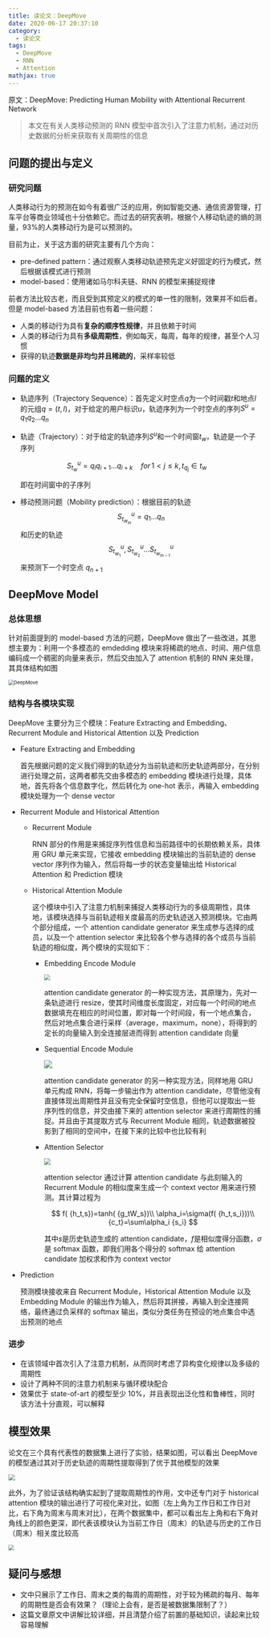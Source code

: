 ```yaml
---
title: 读论文：DeepMove
date: 2020-06-17 20:37:10
category:
  - 读论文
tags:
  - DeepMove
  - RNN
  - Attention
mathjax: true
---
```


原文：DeepMove: Predicting Human Mobility with Attentional Recurrent Network

<!-- more -->

> 本文在有关人类移动预测的 RNN 模型中首次引入了注意力机制，通过对历史数据的分析来获取有关周期性的信息

## 问题的提出与定义

### 研究问题

人类移动行为的预测在如今有着很广泛的应用，例如智能交通、通信资源管理，打车平台等商业领域也十分依赖它。而过去的研究表明，根据个人移动轨迹的熵的测量，93%的人类移动行为是可以预测的。

目前为止，关于这方面的研究主要有几个方向：

- pre-defined pattern：通过观察人类移动轨迹预先定义好固定的行为模式，然后根据该模式进行预测
- model-based：使用诸如马尔科夫链、RNN 的模型来捕捉规律

前者方法比较古老，而且受到其预定义的模式的单一性的限制，效果并不如后者。但是 model-based 方法目前也有着一些问题：

- 人类的移动行为具有**复杂的顺序性规律**，并且依赖于时间
- 人类的移动行为具有**多级周期性**，例如每天，每周，每年的规律，甚至个人习惯
- 获得的轨迹**数据是非均匀并且稀疏的**，采样率较低

### 问题的定义

- 轨迹序列（Trajectory Sequence）：首先定义时空点$q$为一个时间戳$t$和地点$l$的元组$q=(t,l)$，对于给定的用户标识$u$，轨迹序列为一个时空点的序列$S^u=q_1q_2\dots q_n$

- 轨迹（Trajectory）：对于给定的轨迹序列$S^u$和一个时间窗$t_w$，轨迹是一个子序列

  $$
  S^u_{t_w}=q_iq_{i+1}\dots q_{i+k}\quad for\,1<j\leq k,t_{q_j}\in t_w\quad
  $$

  即在时间窗中的子序列

- 移动预测问题（Mobility prediction）：根据目前的轨迹
  $$
  S^u_{t_{w_m}}=q_1\dots q_n
  $$
  和历史的轨迹
  $$
  S^u_{t_{w_1}},S^u_{t_{w_2}}\dots S^u_{t_{w_{m-1}}}
  $$
  来预测下一个时空点 $q_{n+1}$

## DeepMove Model

### 总体思想

针对前面提到的 model-based 方法的问题，DeepMove 做出了一些改进，其思想主要为：利用一个多模态的 emdedding 模块来将稀疏的地点、时间、用户信息编码成一个稠密的向量来表示，然后交由加入了 attention 机制的 RNN 来处理，其具体结构如图

<img src="http://121.36.88.131:12345/images/2020/06/17/DeepMove-arch.png" alt="DeepMove" style="zoom:67%;" />

### 结构与各模块实现

DeepMove 主要分为三个模块：Feature Extracting and Embedding、Recurrent Module and Historical Attention 以及 Prediction

- Feature Extracting and Embedding

  首先根据问题的定义我们得到的轨迹分为当前轨迹和历史轨迹两部分，在分别进行处理之前，这两者都先交由多模态的 embedding 模块进行处理，具体地，首先将各个信息数字化，然后转化为 one-hot 表示，再输入 embedding 模块处理为一个 dense vector

- Recurrent Module and Historical Attention

  - Recurrent Module

    RNN 部分的作用是来捕捉序列性信息和当前路径中的长期依赖关系，具体用 GRU 单元来实现，它接收 embedding 模块输出的当前轨迹的 dense vector 序列作为输入，然后将每一步的状态变量输出给 Historical Attention 和 Prediction 模块

  - Historical Attention Module

    这个模块中引入了注意力机制来捕捉人类移动行为的多级周期性，具体地，该模块选择与当前轨迹相关度最高的历史轨迹送入预测模块。它由两个部分组成，一个 attention candidate generator 来生成参与选择的成员，以及一个 attention selector 来比较各个参与选择的各个成员与当前轨迹的相似度，两个模块的实现如下：

    - Embedding Encode Module

      <img src="http://121.36.88.131:12345/images/2020/06/17/embed1.png" style="zoom:70%;"/>

      attention candidate generator 的一种实现方法，其原理为，先对一条轨迹进行 resize，使其时间维度长度固定，对应每一个时间的地点数据填充在相应的时间位置，即对每一个时间段，有一个地点集合，然后对地点集合进行采样（average，maximum，none），将得到的定长的向量输入到全连接层进而得到 attention candidate 向量

    - Sequential Encode Module

      <img src="http://121.36.88.131:12345/images/2020/06/17/embed2.png" />

      attention candidate generator 的另一种实现方法，同样地用 GRU 单元构成 RNN，将每一步输出作为 attention candidate，尽管他没有直接体现出周期性并且没有完全保留时空信息，但他可以提取出一些序列性的信息，并交由接下来的 attention selector 来进行周期性的捕捉。并且由于其提取方式与 Recurrent Module 相同，轨迹数据被投影到了相同的空间中，在接下来的比较中也比较有利

    - Attention Selector

      <img src="http://121.36.88.131:12345/images/2020/06/17/attention.png" style="zoom:80%;" />

      attention selector 通过计算 attention candidate 与此刻输入的 Recurrent Module 的相似度来生成一个 context vector 用来进行预测。其计算过程为

      $$
      f( {h_t,s})=tanh( {g_tW_s})\\
      \alpha_i=\sigma(f( {h_t,s_i}))\\
       {c_t}=\sum\alpha_i {s_i}
      $$

      其中$s$是历史轨迹生成的 attention candidate，$f$是相似度得分函数，$\sigma$是 softmax 函数，即我们用各个得分的 softmax 给 attention candidate 加权求和作为 context vector

- Prediction

  预测模块接收来自 Recurrent Module，Historical Attention Module 以及 Embedding Module 的输出作为输入，然后将其拼接，再输入到全连接网络，最终通过负采样的 softmax 输出，类似分类任务在预设的地点集合中选出预测的地点

### 进步

- 在该领域中首次引入了注意力机制，从而同时考虑了异构变化规律以及多级的周期性
- 设计了两种不同的注意力机制来与循环模块配合
- 效果优于 state-of-art 的模型至少 10%，并且表现出泛化性和鲁棒性，同时该方法十分直观，可以解释

## 模型效果

论文在三个具有代表性的数据集上进行了实验，结果如图，可以看出 DeepMove 的模型通过其对于历史轨迹的周期性提取得到了优于其他模型的效果

<img src="http://121.36.88.131:12345/images/2020/06/17/performance.png" style="zoom:80%;" />

此外，为了验证该结构确实起到了提取周期性的作用，文中还专门对于 historical attention 模块的输出进行了可视化来对比，如图（左上角为工作日和工作日对比，右下角为周末与周末对比），在两个数据集中，都可以看出左上角和右下角对角线上的颜色更深，即代表该模块认为当前工作日（周末）的轨迹与历史的工作日（周末）相关度比较高

<img src="http://121.36.88.131:12345/images/2020/06/17/period.png" style="zoom:67%;" />

## 疑问与感想

- 文中只展示了工作日、周末之类的每周的周期性，对于较为稀疏的每月、每年的周期性是否会有效果？（理论上会有，是否是被数据集限制了？）
- 这篇文章原文中讲解比较详细，并且清楚介绍了前置的基础知识，读起来比较容易理解

